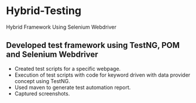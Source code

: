 # Hybrid-Testing
Hybrid Framework Using Selenium Webdriver

## Developed test framework using TestNG, POM and Selenium Webdriver

<ul>
<li>
Created test scripts for a specific webpage.
</li>
  
<li>
Execution of test scripts with code for keyword driven with data provider concept using TestNG.
</li>
  
<li>
Used maven to generate test automation report.
</li>
  
<li>
Captured screenshots.
</li>
</ul>
